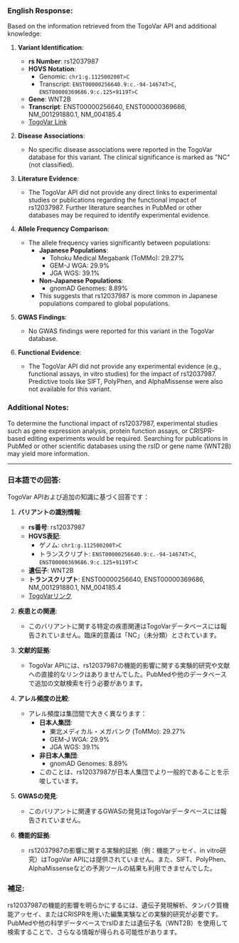 ### English Response:
Based on the information retrieved from the TogoVar API and additional knowledge:

1. **Variant Identification**:
   - **rs Number**: rs12037987
   - **HGVS Notation**: 
     - Genomic: `chr1:g.112500200T>C`
     - Transcript: `ENST00000256640.9:c.-94-14674T>C`, `ENST00000369686.9:c.125+9119T>C`
   - **Gene**: WNT2B
   - **Transcript**: ENST00000256640, ENST00000369686, NM_001291880.1, NM_004185.4
   - [TogoVar Link](https://togovar.org/variant/tgv2831701)

2. **Disease Associations**:
   - No specific disease associations were reported in the TogoVar database for this variant. The clinical significance is marked as "NC" (not classified).

3. **Literature Evidence**:
   - The TogoVar API did not provide any direct links to experimental studies or publications regarding the functional impact of rs12037987. Further literature searches in PubMed or other databases may be required to identify experimental evidence.

4. **Allele Frequency Comparison**:
   - The allele frequency varies significantly between populations:
     - **Japanese Populations**:
       - Tohoku Medical Megabank (ToMMo): 29.27%
       - GEM-J WGA: 29.9%
       - JGA WGS: 39.1%
     - **Non-Japanese Populations**:
       - gnomAD Genomes: 8.89%
     - This suggests that rs12037987 is more common in Japanese populations compared to global populations.

5. **GWAS Findings**:
   - No GWAS findings were reported for this variant in the TogoVar database.

6. **Functional Evidence**:
   - The TogoVar API did not provide any experimental evidence (e.g., functional assays, in vitro studies) for the impact of rs12037987. Predictive tools like SIFT, PolyPhen, and AlphaMissense were also not available for this variant.

### Additional Notes:
To determine the functional impact of rs12037987, experimental studies such as gene expression analysis, protein function assays, or CRISPR-based editing experiments would be required. Searching for publications in PubMed or other scientific databases using the rsID or gene name (WNT2B) may yield more information.

---

### 日本語での回答:
TogoVar APIおよび追加の知識に基づく回答です：

1. **バリアントの識別情報**:
   - **rs番号**: rs12037987
   - **HGVS表記**: 
     - ゲノム: `chr1:g.112500200T>C`
     - トランスクリプト: `ENST00000256640.9:c.-94-14674T>C`, `ENST00000369686.9:c.125+9119T>C`
   - **遺伝子**: WNT2B
   - **トランスクリプト**: ENST00000256640, ENST00000369686, NM_001291880.1, NM_004185.4
   - [TogoVarリンク](https://togovar.org/variant/tgv2831701)

2. **疾患との関連**:
   - このバリアントに関する特定の疾患関連はTogoVarデータベースには報告されていません。臨床的意義は「NC」（未分類）とされています。

3. **文献的証拠**:
   - TogoVar APIには、rs12037987の機能的影響に関する実験的研究や文献への直接的なリンクはありませんでした。PubMedや他のデータベースで追加の文献検索を行う必要があります。

4. **アレル頻度の比較**:
   - アレル頻度は集団間で大きく異なります：
     - **日本人集団**:
       - 東北メディカル・メガバンク (ToMMo): 29.27%
       - GEM-J WGA: 29.9%
       - JGA WGS: 39.1%
     - **非日本人集団**:
       - gnomAD Genomes: 8.89%
     - このことは、rs12037987が日本人集団でより一般的であることを示唆しています。

5. **GWASの発見**:
   - このバリアントに関連するGWASの発見はTogoVarデータベースには報告されていません。

6. **機能的証拠**:
   - rs12037987の影響に関する実験的証拠（例：機能アッセイ、in vitro研究）はTogoVar APIには提供されていません。また、SIFT、PolyPhen、AlphaMissenseなどの予測ツールの結果も利用できませんでした。

### 補足:
rs12037987の機能的影響を明らかにするには、遺伝子発現解析、タンパク質機能アッセイ、またはCRISPRを用いた編集実験などの実験的研究が必要です。PubMedや他の科学データベースでrsIDまたは遺伝子名（WNT2B）を使用して検索することで、さらなる情報が得られる可能性があります。